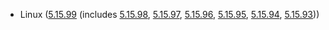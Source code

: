 - Linux ([5.15.99](https://lwn.net/Articles/925844) (includes [5.15.98](https://lwn.net/Articles/925080), [5.15.97](https://lwn.net/Articles/925064), [5.15.96](https://lwn.net/Articles/924441), [5.15.95](https://lwn.net/Articles/924073), [5.15.94](https://lwn.net/Articles/923308), [5.15.93](https://lwn.net/Articles/922814)))
